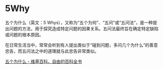 # 5Why

五个为什么（英文：5 Whys），又称为“五个为何”、“五问”或“五问法”，是一种提出问题的方法，用于探究造成特定问题的因果关系。五问法最终旨在确定特定缺陷或问题的根本原因。

在日常生活当中，常常会听到有人提出类似于“碰到问题，多问几个为什么”的善意忠告，而五问法之中的道理就与此忠告非常类似。 

[五个为什么 - 维基百科，自由的百科全书](https://zh.wikipedia.org/wiki/五个为什么)